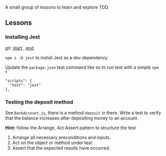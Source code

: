 A small group of lessons to learn and explore TDD.

## Lessons

### Installing Jest

_git:_ [start](https://github.com/isobar-mcollins/jest-demo/tree/feature/lesson-one-start)
, [end](https://github.com/isobar-mcollins/jest-demo/tree/feature/lesson-one-finish)

`npm i -D jest` to install Jest as a dev dependency

Update the `package.json` test command like so to run test with a simple `npm t`

```
"scripts": {
  "test": "jest"
},
```

### Testing the deposit method
See `BankAccount.js`, there is a method `deposit` in there. Write a test to verify that the balance increases after depositing money to an account.

**Hint:** follow the Arrange, Act Assert pattern to structure the test

1. Arrange all necessary preconditions and inputs.
1. Act on the object or method under test.
1. Assert that the expected results have occurred.
